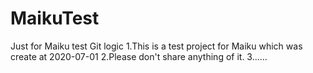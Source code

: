 # MaikuTest
Just for Maiku test Git logic
1.This is a test project for Maiku which was create at 2020-07-01
2.Please don't share anything of it.
3......
